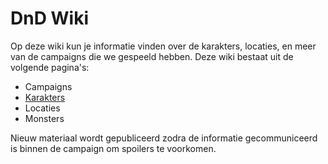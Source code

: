 # DnD Wiki

Op deze wiki kun je informatie vinden over de karakters, locaties, en meer van de campaigns die we gespeeld hebben. Deze wiki bestaat uit de volgende pagina's:

* Campaigns
* [Karakters](/Characters.md)
* Locaties
* Monsters

Nieuw materiaal wordt gepubliceerd zodra de informatie gecommuniceerd is binnen de campaign om spoilers te voorkomen.
